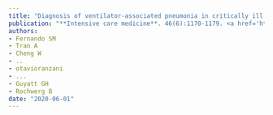 ```yaml
---
title: "Diagnosis of ventilator-associated pneumonia in critically ill adult patients-a systematic review and meta-analysis"
publication: "**Intensive care medicine**. 46(6):1170-1179. <a href='https://doi.org/10.1007/s00134-020-06036-z' target='_blank' rel='noopener noreferrer'>10.1007/s00134-020-06036-z</a>"
authors:
- Fernando SM
- Tran A
- Cheng W
- ..
- otavioranzani
- ...
- Guyatt GH
- Rochwerg B
date: "2020-06-01"
---
```

